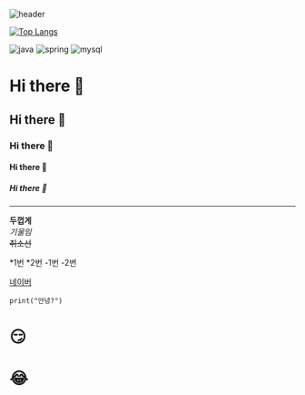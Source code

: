 ![header](https://capsule-render.vercel.app/api?type=wave&color=auto&height=300&section=header&text=깃허브%20특강&fontSize=90&animation=scaleIn)

[![Top Langs](https://github-readme-stats.vercel.app/api/top-langs/?username=aki2632)](https://github.com/깃허브아이디/github-readme-stats)

![java](https://img.shields.io/badge/java-ffffff.svg?&style=for-the-badge&logo=openjdk&logoColor=black)
![spring](https://img.shields.io/badge/spring-6DB33F.svg?&style=for-the-badge&logo=spring&logoColor=white)
![mysql](https://img.shields.io/badge/mysql-4479A1.svg?&style=for-the-badge&logo=mysql&logoColor=white)


# Hi there 👋
## Hi there 👋
### Hi there 👋
#### Hi there 👋
##### Hi there 👋
---
**두껍게**<br>
*기울임*<br>
~~취소선~~<br>

*1번
*2번
-1번
-2번

[네이버](naver.com)

```
print("안녕?")
```
# :smirk:
# :joy:
